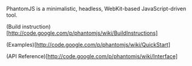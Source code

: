 PhantomJS is a minimalistic, headless, WebKit-based JavaScript-driven tool.

(Build instruction)[http://code.google.com/p/phantomjs/wiki/BuildInstructions]

(Examples)[http://code.google.com/p/phantomjs/wiki/QuickStart]

(API Reference)[http://code.google.com/p/phantomjs/wiki/Interface]
